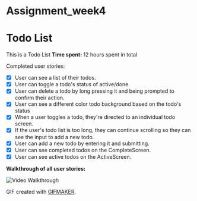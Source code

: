 # Assignment_week4
# Todo List

This is a Todo List 
**Time spent:** 12 hours spent in total

Completed user stories:
 * [x] User can see a list of their todos.
 * [x] User can toggle a todo's status of active/done.
 * [x] User can delete a todo by long pressing it and being prompted to confirm their action.
 * [x] User can see a different color todo background based on the todo's status
 * [x] When a user toggles a todo, they're directed to an individual todo screen.
 * [x] If the user's todo list is too long, they can continue scrolling so they can see the input to add a new todo.
 * [x] User can add a new todo by entering it and submitting.
 * [x] User can see completed todos on the CompleteScreen.
 * [x] User can see active todos on the ActiveScreen.

**Walkthrough of all user stories:**


![Video Walkthrough](https://media.giphy.com/media/ekNAr6G7t31TMNFmNX/giphy.gif)

GIF created with [GIFMAKER](https://play.google.com/store/apps/details?id=com.media.zatashima.studio).
